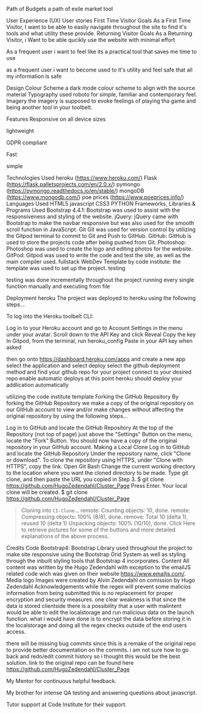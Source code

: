 Path of Budgets
a path of exile market tool

User Experience (UX)
User stories
First Time Visitor Goals
As a First Time Visitor, I want to be able to easily navigate throughout the site to find it's tools and what utility these provide.
Returning Visitor Goals
As a Returning Visitor, i Want to be able qucikly use the website with minimal effort

As a frequent user i want to feel like its a practical tool that saves me time to use

as a frequent user i want to become used to it's utility and feel safe that all my information is safe

Design
Colour Scheme
a dark mode colour scheme to align with the source material
Typography
used roboto for simple, familiar and contemporary feel.
Imagery
the imagery is supposed to evoke feelings of playing tha game and being another tool in your toolbelt.

Features
Responsive on all device sizes

lightweight

GDPR compliant

Fast

simple

Technologies Used
heroku (https://www.heroku.com/)
Flask (https://flask.palletsprojects.com/en/2.0.x/)
pymongo (https://pymongo.readthedocs.io/en/stable/)
mongoDB (https://www.mongodb.com/)
poe prices (https://www.poeprices.info/)
Languages Used 
HTML5
javascript
CSS3
PYTHON
Frameworks, Libraries & Programs Used
Bootstrap 4.4.1:
Bootstrap was used to assist with the responsiveness and styling of the website.
jQuery:
jQuery came with Bootstrap to make the navbar responsive but was also used for the smooth scroll function in JavaScript.
Git
Git was used for version control by utilizing the Gitpod terminal to commit to Git and Push to GitHub.
GitHub:
GitHub is used to store the projects code after being pushed from Git.
Photoshop:
Photoshop was used to create the logo and editing photos for the website.
GitPod:
Gitpod was used to write the code and test the site, as well as the main compiler used.
fullstack WebDev Template by code institute:
the template was used to set up the project.
testing

testing was done incrementally throughout the project running every single function manually and executing from file 

Deployment
heroku
The project was deployed to heroku using the following steps...

To log into the Heroku toolbelt CLI:

Log in to your Heroku account and go to Account Settings in the menu under your avatar.
Scroll down to the API Key and click Reveal
Copy the key
In Gitpod, from the terminal, run heroku_config
Paste in your API key when asked

then go onto https://dashboard.heroku.com/apps and create a new app
select the application and select deploy
select the github deployment method and find your github repo for your project
connect to your desired repo
enable automatic deploys
at this point heroku should deploy your addlication automatically 

utilizing the code institute template 
Forking the GitHub Repository
By forking the GitHub Repository we make a copy of the original repository on our GitHub account to view and/or make changes without affecting the original repository by using the following steps...

Log in to GitHub and locate the GitHub Repository
At the top of the Repository (not top of page) just above the "Settings" Button on the menu, locate the "Fork" Button.
You should now have a copy of the original repository in your GitHub account.
Making a Local Clone
Log in to GitHub and locate the GitHub Repository
Under the repository name, click "Clone or download".
To clone the repository using HTTPS, under "Clone with HTTPS", copy the link.
Open Git Bash
Change the current working directory to the location where you want the cloned directory to be made.
Type git clone, and then paste the URL you copied in Step 3.
$ git clone https://github.com/HugoZedendahl/Cluster_Page
Press Enter. Your local clone will be created.
$ git clone https://github.com/HugoZedendahl/Cluster_Page
> Cloning into `CI-Clone`...
> remote: Counting objects: 10, done.
> remote: Compressing objects: 100% (8/8), done.
> remove: Total 10 (delta 1), reused 10 (delta 1)
> Unpacking objects: 100% (10/10), done.
Click Here to retrieve pictures for some of the buttons and more detailed explanations of the above process.

Credits
Code
Bootstrap4: Bootstrap Library used throughout the project to make site responsive using the Bootstrap Grid System as well as styling through the inbuilt styling tools that Bootstrap 4 incorporates.
Content
All content was written by the Hugo Zedendahl with exception to the emailJS related code wich was given on their website https://www.emailjs.com/.
Media
logo Images were created by Alvin Zedendahl on comission by Hugo Zedendahl
Acknowledgements
while the regex will prevent some malicios information from being submitted this is no replacement for proper encryption and security measures. one clear weakness is that since the data is stored clientside there is a possibility that a user with malintent would be able to edit the localstorage and run malicious data on the launch function. what i would have done is to encrypt the data before storing it in the localstorage and doing all the regex checks outside of the end users access.

there will be missing bug commits since this is a remake of the original repo to provide better documentation on the commits. i am not sure how to go back and redo/edit commit history so i thought this would be the best solution. link to the original repo can be found here https://github.com/HugoZedendahl/Cluster_Page

My Mentor for continuous helpful feedback.

My brother for intense QA testing and answering questions about javascript.

Tutor support at Code Institute for their support.